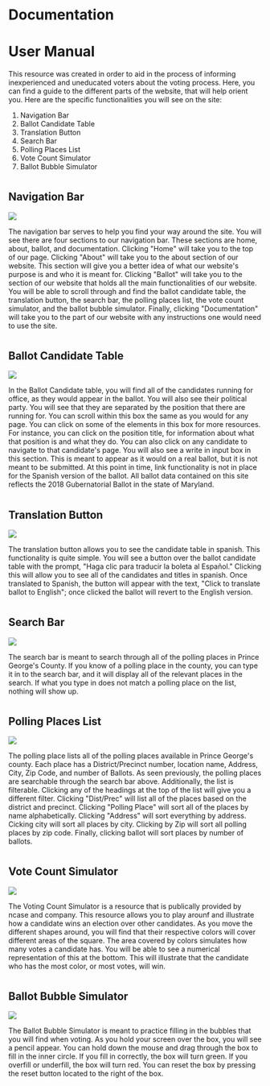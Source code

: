  <!--Documentaiton-->
  # Documentation 
##
# User Manual #
This resource was created in order to aid in the process of informing inexperienced and uneducated voters about the voting process. Here, you can find a guide to the different parts of the website, that will help orient you. Here are the specific functionalities you will see on the site:
     
1. Navigation Bar
2. Ballot Candidate Table
3. Translation Button
4. Search Bar
5. Polling Places List
6. Vote Count Simulator
7. Ballot Bubble Simulator

#
## Navigation Bar ##

![](public/img/navigation_bar.png)

The navigation bar serves to help you find your way around the site. You will see there are four sections to our navigation bar. These sections are home, about, ballot, and documentation. Clicking "Home" will take you to the top of our page. Clicking "About" will take you to the about section of our website. This section will give you a better idea of what our website's purpose is and who it is meant for. Clicking "Ballot" will take you to the section of our website that holds all the main functionalities of our website. You will be able to scroll through and find the ballot candidate table, the translation button, the search bar, the polling places list, the vote count simulator, and the ballot bubble simulator. Finally, clicking "Documentation" will take you to the part of our website with any instructions one would need to use the site.
#
## Ballot Candidate Table ##
![](public/img/ballot_candidate_table.png)

In the Ballot Candidate table, you will find all of the candidates running for office, as they would appear in the ballot. You will also see their political party. You will see that they are separated by the position that there are running for. You can scroll within this box the same as you would for any page. You can click on some of the elements in this box for more resources. For instance, you can click on the position title, for information about what that position is and what they do. You can also click on any candidate to navigate to that candidate's page. You will also see a write in input box in this section. This is meant to appear as it would on a real ballot, but it is not meant to be submitted. At this point in time, link functionality is not in place for the Spanish version of the ballot. All ballot data contained on this site reflects the 2018 Gubernatorial Ballot in the state of Maryland.
#
## Translation Button ##
![](public/img/translation_button.png)

The translation button allows you to see the candidate table in spanish. This functionality is quite simple. You will see a button over the ballot candidate table with the prompt, "Haga clic para traducir la boleta al Español." Clicking this will allow you to see all of the candidates and titles in spanish. Once translated to Spanish, the button will appear with the text, "Click to translate ballot to English"; once clicked the ballot will revert to the English version.
#
## Search Bar ##
![](public/img/search_bar.png)

The search bar is meant to search through all of the polling places in Prince George's County. If you know of a polling place in the county, you can type it in to the search bar, and it will display all of the relevant places in the search. If what you type in does not match a polling place on the list, nothing will show up.
#
## Polling Places List ##
![](public/img/polling_places_list.png)

The polling place lists all of the polling places available in Prince George's county. Each place has a District/Precinct number, location name, Address, City, Zip Code, and number of Ballots. As seen previously, the polling places are searchable through the search bar above. Additionally, the list is filterable. Clicking any of the headings at the top of the list will give you a different filter. Clicking "Dist/Prec" will list all of the places based on the district and precinct. Clicking "Polling Place" will sort all of the places by name alphabetically. Clicking "Address" will sort everything by address. Cicking city will sort all places by city. Clicking by Zip will sort all polling places by zip code. Finally, clicking ballot will sort places by number of ballots.
#
## Vote Count Simulator ##
![](public/img/vote_count_simulator.png)

The Voting Count Simulator is a resource that is publically provided by ncase and company. This resource allows you to play arounf and illustrate how a candidate wins an election over other candidates. As you move the different shapes around, you will find that their respective colors will cover different areas of the square. The area covered by colors simulates how many votes a candidate has. You will be able to see a numerical representation of this at the bottom. This will illustrate that the candidate who has the most color, or most votes, will win.
#
## Ballot Bubble Simulator ##
![](public/img/ballot_bubble_simulator.png)

The Ballot Bubble Simulator is meant to practice filling in the bubbles that you will find when voting. As you hold your screen over the box, you will see a pencil appear. You can hold down the mouse and drag through the box to fill in the inner circle. If you fill in correctly, the box will turn green. If you overfill or underfill, the box will turn red. You can reset the box by pressing the reset button located to the right of the box.


